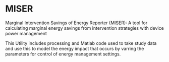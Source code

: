 # MISER
Marginal Intervention Savings of Energy Reporter (MISER): A tool for calculating marginal energy savings from intervention strategies with device power management

This Utility includes processing and Matlab code used to take study data and use this to model the energy impact that occurs by varring the parameters for control of energy management settings.
